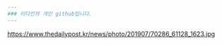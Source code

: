 ```yaml
---
### 이다인의 개인 github입니다. 
---
```



https://www.thedailypost.kr/news/photo/201907/70286_61128_1623.jpg
